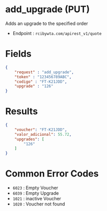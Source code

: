 # add_upgrade (PUT)

Adds an upgrade to the specified order

* Endpoint : ```rcibywta.com/apirest_v1/quote```

# Fields

```JSON
{
    "request" : "add_upgrade",
    "token" : "123456789ABC",
    "codigo" : "FT-K21JDD",
    "upgrade" : "126"
}
```

# Results

```JSON
{
    "voucher": "FT-K21JDD",
    "valor_adicional": 55.72,
    "upgrades": [
        "126"
    ]
}
```

# Common Error Codes

* ```6023``` : Empty Voucher 
* ```6039``` : Empty Upgrade 
* ```1021``` : inactive Voucher
* ```1020``` : Voucher not found